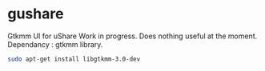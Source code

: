 gushare
=======

Gtkmm UI for uShare
Work in progress. Does nothing useful at the moment.
Dependancy : gtkmm library.
~~~sh
sudo apt-get install libgtkmm-3.0-dev
~~~
